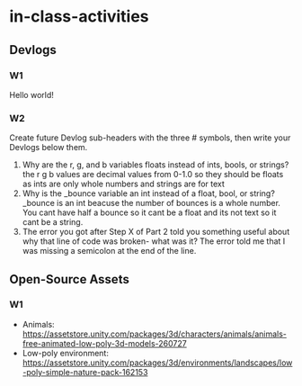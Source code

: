 # in-class-activities
## Devlogs
### W1
Hello world!
### W2
Create future Devlog sub-headers with the three # symbols, then write your Devlogs below them.
1. Why are the r, g, and b variables floats instead of ints, bools, or strings?
the r g b values are decimal values from 0-1.0 so they should be floats as ints are only whole numbers and strings are for text
2. Why is the _bounce variable an int instead of a float, bool, or string?
_bounce is an int beacuse the number of bounces is a whole number. You cant have half a bounce so it cant be a float and its not text so it cant be a string. 
3. The error you got after Step X of Part 2 told you something useful about why that line of code was broken- what was it?
The error told me that I was missing a semicolon at the end of the line.
## Open-Source Assets
### W1
- Animals: https://assetstore.unity.com/packages/3d/characters/animals/animals-free-animated-low-poly-3d-models-260727 
- Low-poly environment: https://assetstore.unity.com/packages/3d/environments/landscapes/low-poly-simple-nature-pack-162153 